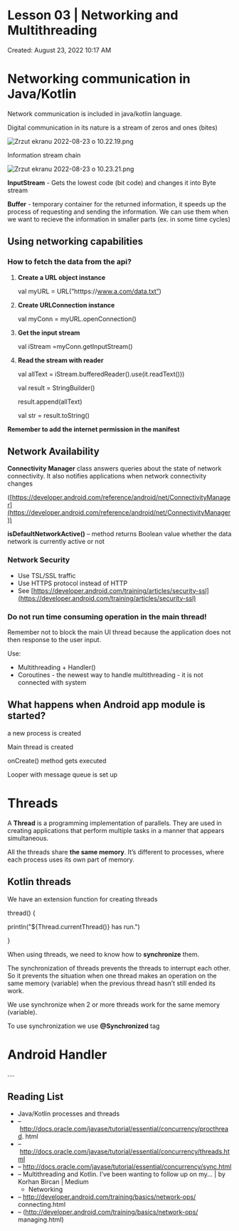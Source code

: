 # Lesson 03 | Networking and Multithreading

Created: August 23, 2022 10:17 AM

# Networking communication in Java/Kotlin

Network communication is included in java/kotlin language.

Digital communication in its nature is a stream of zeros and ones (bites)

![Zrzut ekranu 2022-08-23 o 10.22.19.png](Zrzut_ekranu_2022-08-23_o_10.22.19.png)

Information stream chain

![Zrzut ekranu 2022-08-23 o 10.23.21.png](Zrzut_ekranu_2022-08-23_o_10.23.21.png)

**InputStream** - Gets the lowest code (bit code) and changes it into Byte stream

**Buffer** - temporary container for the returned information, it speeds up the process of requesting and sending the information. We can use them when we want to recieve the information in smaller parts (ex. in some time cycles)

## Using networking capabilities

### How to fetch the data from the api?

1. **Create a URL object instance**
    
    val myURL = URL(”htttps://www.a.com/data.txt”)
    
2. **Create URLConnection instance**
    
    val myConn = myURL.openConnection()
    
3. **Get the input stream**
    
    val iStream =myConn.getInputStream()
    
4. **Read the stream with reader**
    
    val allText = iStream.bufferedReader().use(it.readText()))
    
    val result = StringBuilder()
    
    result.append(allText)
    
    val str = result.toString()
    

**Remember to add the internet permission in the manifest**

<uses-permission android:name="android.permission.INTERNET" />

## Network Availability

**Connectivity Manager** class answers queries about the state of network connectivity. It also notifies applications when network connectivity changes 

([https://developer.android.com/reference/android/net/ConnectivityManager](https://developer.android.com/reference/android/net/ConnectivityManager)) 

**isDefaultNetworkActive()** – method returns Boolean value whether the data network is currently active or not

### Network Security

- Use TSL/SSL traffic
- Use HTTPS protocol instead of HTTP
- See [https://developer.android.com/training/articles/security-ssl](https://developer.android.com/training/articles/security-ssl)

### Do not run time consuming operation in the main thread!

Remember not to block the main UI thread because the application does not then response to the user input.

Use:

- Multithreading + Handler()
- Coroutines - the newest way to handle multithreading - it is not connected with system

## What happens when Android app module is started?

a new process is created

Main thread is created

onCreate() method gets executed

Looper with message queue is set up

# Threads

A **Thread** is a programming implementation of parallels. They are used in creating applications that perform multiple tasks in a manner that appears simultaneous.

All the threads share **the same memory**. It’s different to processes, where each process uses its own part of memory.

## Kotlin threads

We have an extension function for creating threads

thread() {

println("${Thread.currentThread()} has run.")

}

When using threads, we need to know how to **synchronize** them.

The synchronization of threads prevents the threads to interrupt each other. So it prevents the situation when one thread makes an operation on the same memory (variable) when the previous thread hasn’t still ended its work.

We use synchronize when 2 or more threads work for the same memory (variable).

To use synchronization we use **@Synchronized** tag

# Android Handler

….

## Reading List

- Java/Kotlin processes and threads
- – http://docs.oracle.com/javase/tutorial/essential/concurrency/procthread.
html
- – http://docs.oracle.com/javase/tutorial/essential/concurrency/threads.html
- – http://docs.oracle.com/javase/tutorial/essential/concurrency/sync.html
- – Multithreading and Kotlin. I’ve been wanting to follow up on my... | by
Korhan Bircan | Medium
    - Networking
- – http://developer.android.com/training/basics/network-ops/
connecting.html
- – (http://developer.android.com/training/basics/network-ops/
managing.html)